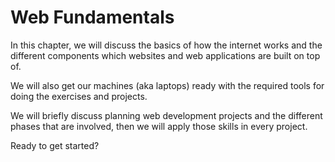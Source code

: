 # Web Fundamentals

In this chapter, we will discuss the basics of how the internet works and the different components which websites and web applications are built on top of.

We will also get our machines (aka laptops) ready with the required tools for doing the exercises and projects.

We will briefly discuss planning web development projects and the different phases that are involved, then we will apply those skills in every project.

Ready to get started?